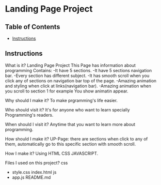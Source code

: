 # Landing Page Project

## Table of Contents

* [Instructions](#instructions)

## Instructions

What is it?
Landing Page Project
This Page has information about programming
Contains:
-It have 5 sections.
-It have 5 sections navigation bar.
-Every section has different subject.
-It has smooth scroll when you click any of sections on navigation bar top of the page.
-Amazing animation and styling when click at links(navigation bar).
-Amazing animation when you scroll to section 1 for example You show animatin appear.


Why should I make it?
To make prgramming's life easier.

Who should visit it?
It's for anyone who want to learn specially Programming's readers.

When should I visit it?
Anytime that you want to learn more about programming.

How should I make it?
UP-Page: there are sections when click to any of them, automatically go to this specific section with smooth scroll.

How I make it?
Using HTML CSS JAVASCRIPT.

Files I used on this project?
css
- style.css
index.html
js
- app.js
README.md